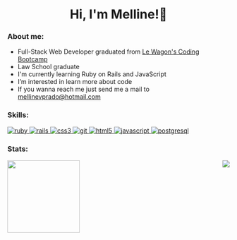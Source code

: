  <h1 align="center">Hi, I'm Melline!👋</h1>
<h3 align="left">About me:</h3>

- Full-Stack Web Developer graduated from [Le Wagon's Coding Bootcamp](https://www.lewagon.com/)
- Law School graduate
- I'm currently learning Ruby on Rails and JavaScript
- I’m interested in learn more about code
- If you wanna reach me just send me a mail to mellinevprado@hotmail.com


<h3 align="left">Skills:</h3>
<p align="left">  <a href="https://www.ruby-lang.org/en/" target="_blank"> <img src="https://img.shields.io/badge/Ruby-778899?style=for-the-badge&logo=ruby&logoColor=black" alt="ruby" /> </a> <a href="https://rubyonrails.org/" target="_blank"> <img src="https://img.shields.io/badge/Ruby_on_Rails-778899?style=for-the-badge&logo=ruby-on-rails&logoColor=black" alt="rails" /> </a> <a href="https://www.w3schools.com/css/" target="_blank"> <img src="https://img.shields.io/badge/CSS3-778899?style=for-the-badge&logo=css3&logoColor=black" alt="css3" /> </a> <a href="https://git-scm.com/" target="_blank"> <img src="https://shields.io/badge/git-778899?style=for-the-badge&logo=git&logoColor=black" alt="git" /> </a> <a href="https://www.w3.org/html/" target="_blank"> <img src="https://img.shields.io/badge/HTML5-778899?style=for-the-badge&logo=html5&logoColor=black" alt="html5" /> </a> <a href="https://developer.mozilla.org/en-US/docs/Web/JavaScript" target="_blank"> <img src="https://img.shields.io/badge/JavaScript-778899?style=for-the-badge&logo=javascript&logoColor=black" alt="javascript"/> <a href="https://sass-lang.com" target="_blank"> <img src="https://img.shields.io/badge/PostgreSQL-778899?style=for-the-badge&logo=postgresql&logoColor=black" alt="postgresql"/> </a>    </p>

<h3 align="left">Stats:</h3>
<div style="display: inline_block">
    <img height="164em" src="https://github-readme-stats.vercel.app/api?username=mellineprado&count_private=true?&bg_color=000000&text_color=FFFF&title_color=778899"></a> 	<img align="right"src="https://github-readme-stats.vercel.app/api/top-langs/?username=mellineprado&layout=compact&bg_color=000000&text_color=FFFF&title_color=778899"></a>
</div>

